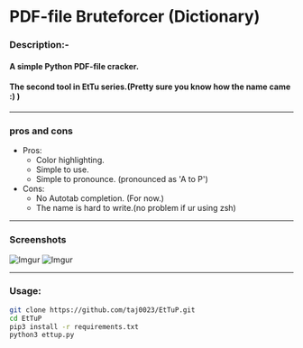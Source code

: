 # **PDF-file Bruteforcer (Dictionary)**




### Description:-
#### A simple Python PDF-file cracker. 
#### The second tool in EtTu series.(Pretty sure you know how the name came :) )



___
### pros and cons
* Pros:
    * Color highlighting.
    * Simple to use.
    * Simple to pronounce. (pronounced as 'A to P')
* Cons:
    * No Autotab completion. (For now.)
    * The name is hard to write.(no problem if ur using zsh)

___
### Screenshots
![Imgur](https://i.imgur.com/QjNYFNn.png)
![Imgur](https://i.imgur.com/bOui2Vl.png)

___
### Usage:
```bash
git clone https://github.com/taj0023/EtTuP.git
cd EtTuP
pip3 install -r requirements.txt
python3 ettup.py 
```
